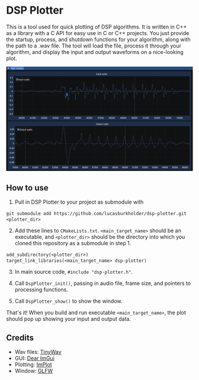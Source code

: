 # DSP Plotter

This is a tool used for quick plotting of DSP algorithms. It is written in C++ as a library with a C API for easy use in C or C++ projects. You just provide the startup, process, and shutdown functions for your algorithm, along with the path to a .wav file. The tool will load the file, process it through your algorithm, and display the input and output waveforms on a nice-looking plot.

![Screenshot of program](docs/screenshot.png)

## How to use
1) Pull in DSP Plotter to your project as submodule with 
```
git submodule add https://github.com/lucasburkholder/dsp-plotter.git <plotter_dir>
```

2) Add these lines to `CMakeLists.txt`. `<main_target_name>` should be an executable, and `<plotter_dir>` should be the directory into which you cloned this repository as a submodule in step 1.

```
add_subdirectory(<plotter_dir>)
target_link_libraries(<main_target_name> dsp-plotter)
```

3) In main source code, `#include "dsp-plotter.h"`.

4) Call `DspPlotter_init()`, passing in audio file, frame size, and pointers to processing functions.

5) Call `DspPlotter_show()` to show the window.

That's it! When you build and run executable `<main_target_name>`, the plot should pop up showing your input and output data.

## Credits
- Wav files: [TinyWav](https://github.com/mhroth/tinywav)
- GUI: [Dear ImGui](https://github.com/ocornut/imgui)
- Plotting: [ImPlot](https://github.com/epezent/implot)
- Window: [GLFW](https://www.glfw.org/)